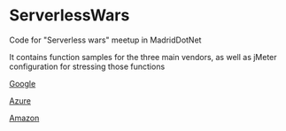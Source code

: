 # ServerlessWars
Code for "Serverless wars" meetup in MadridDotNet

It contains function samples for the three main vendors, as well as jMeter configuration for stressing those functions

[Google](https://github.com/snavarropino/ServerlessWars/blob/master/Google/README.md)

[Azure](https://github.com/snavarropino/ServerlessWars/blob/master/Azure/README.md)
 
 [Amazon](https://github.com/snavarropino/ServerlessWars/blob/master/Amazon/README.md)